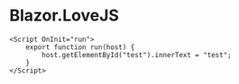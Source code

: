 ﻿# Blazor.LoveJS

```razor
<Script OnInit="run">
    export function run(host) {
        host.getElementById("test").innerText = "test";
    }
</Script>
```
